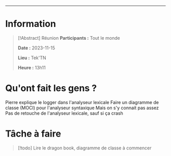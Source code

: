 
---
# Information

>[!Abstract] Réunion
>**Participants :** Tout le monde
>
>**Date :** 2023-11-15
>
>**Lieu :** Tek'TN
>
>**Heure :** 13h11

# Qu'ont fait les gens ? 

Pierre explique le logger dans l'analyseur lexicale
Faire un diagramme de classe (MOCI) pour l'analyseur syntaxique
Mais on s'y connait pas assez
Pas de retouche de l'analyseur lexicale, sauf si ça crash

# Tâche à faire

> [!todo]
> Lire le dragon book, diagramme de classe à commencer


